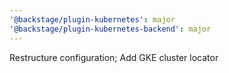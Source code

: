 ```yaml
---
'@backstage/plugin-kubernetes': major
'@backstage/plugin-kubernetes-backend': major
---
```


Restructure configuration; Add GKE cluster locator
